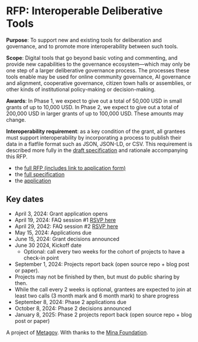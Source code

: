 # RFP: Interoperable Deliberative Tools

**Purpose**: To support new and existing tools for deliberation and governance, and to promote more interoperability between such tools.

**Scope**: Digital tools that go beyond basic voting and commenting, and provide new capabilities to the governance ecosystem—which may only be one step of a larger deliberative governance process. The processes these tools enable may be used for online community governance, AI governance and alignment, cooperative governance, citizen town halls or assemblies, or other kinds of institutional policy-making or decision-making.

**Awards**: In Phase 1, we expect to give out a total of 50,000 USD in small grants of up to 10,000 USD. In Phase 2, we expect to give out a total of 200,000 USD in larger grants of up to 100,000 USD. These amounts may change.

**Interoperability requirement**: as a key condition of the grant, all grantees must support interoperability by incorporating a process to publish their data in a flatfile format such as JSON, JSON-LD, or CSV. This requirement is described more fully in the [draft specification](https://docs.google.com/document/d/1G-2OVyJIvVTcQLPCg_mA3UzohSGZUm9dHPyWKwK4LlA/edit) and rationale accompanying this RFP.

- the [full RFP (includes link to application form)](https://docs.google.com/document/d/1G-2OVyJIvVTcQLPCg_mA3UzohSGZUm9dHPyWKwK4LlA/edit)
- the [full specification](https://docs.google.com/document/d/1px14n1qSKdsaqzUeKLfudEZ7LX0nvED09q2guGbRFY0/edit)
- the [application](https://docs.google.com/forms/d/e/1FAIpQLSf8gEZaRLgg9nGfYdevdwBVB6yON8eH9ehSXR3UVJ00gibhKg/viewform)

## Key dates
- April 3, 2024: Grant application opens
- April 19, 2024: FAQ session #1 [RSVP here](https://lu.ma/7icmar24)
- April 29, 2042: FAQ session #2 [RSVP here](https://lu.ma/bj85z4gu)
- May 15, 2024: Applications due
- June 15, 2024: Grant decisions announced
- June 30 2024, Kickoff date
  - Optional: call every two weeks for the cohort of projects to have a check-in point
- September 1, 2024: Projects report back (open source repo + blog post or paper). 
- Projects may not be finished by then, but must do public sharing by then.
- While the call every 2 weeks is optional, grantees are expected to join at least two calls (3 month mark and 6 month mark) to share progress 
- September 8, 2024: Phase 2 applications due
- October 8, 2024: Phase 2 decisions announced
- January 8, 2025: Phase 2 projects report back (open source repo + blog post or paper)

A project of [Metagov](https://metagov.org/). With thanks to the [Mina Foundation](https://www.minafoundation.com/).
